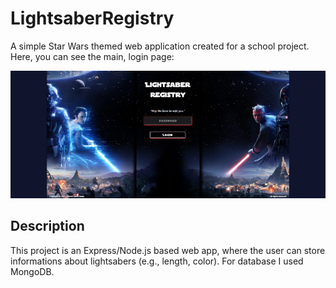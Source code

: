 # LightsaberRegistry

A simple Star Wars themed web application created for a school project.
Here, you can see the main, login page:

![Lightsaber Registry main page](doc/lightsaberRegistry02.png)

## Description

This project is an Express/Node.js based web app, where the user can store informations about lightsabers (e.g., length, color).
For database I used MongoDB.
